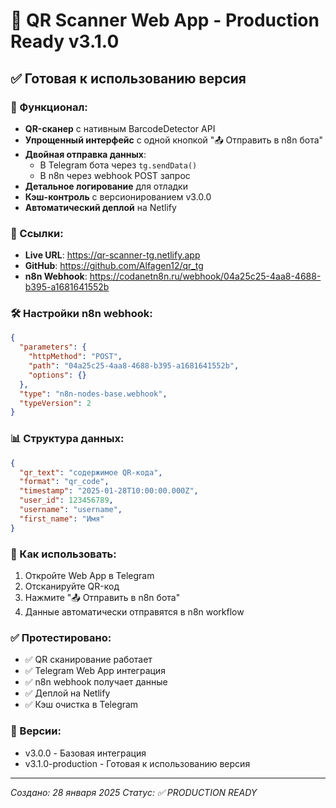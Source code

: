 # 🎉 QR Scanner Web App - Production Ready v3.1.0

## ✅ Готовая к использованию версия

### 🚀 Функционал:
- **QR-сканер** с нативным BarcodeDetector API
- **Упрощенный интерфейс** с одной кнопкой "📤 Отправить в n8n бота"
- **Двойная отправка данных**:
  - В Telegram бота через `tg.sendData()`
  - В n8n через webhook POST запрос
- **Детальное логирование** для отладки
- **Кэш-контроль** с версионированием v3.0.0
- **Автоматический деплой** на Netlify

### 🔗 Ссылки:
- **Live URL**: https://qr-scanner-tg.netlify.app
- **GitHub**: https://github.com/Alfagen12/qr_tg
- **n8n Webhook**: https://codanetn8n.ru/webhook/04a25c25-4aa8-4688-b395-a1681641552b

### 🛠️ Настройки n8n webhook:
```json
{
  "parameters": {
    "httpMethod": "POST",
    "path": "04a25c25-4aa8-4688-b395-a1681641552b",
    "options": {}
  },
  "type": "n8n-nodes-base.webhook",
  "typeVersion": 2
}
```

### 📊 Структура данных:
```json
{
  "qr_text": "содержимое QR-кода",
  "format": "qr_code", 
  "timestamp": "2025-01-28T10:00:00.000Z",
  "user_id": 123456789,
  "username": "username",
  "first_name": "Имя"
}
```

### 🔄 Как использовать:
1. Откройте Web App в Telegram
2. Отсканируйте QR-код
3. Нажмите "📤 Отправить в n8n бота"
4. Данные автоматически отправятся в n8n workflow

### ✅ Протестировано:
- ✅ QR сканирование работает
- ✅ Telegram Web App интеграция
- ✅ n8n webhook получает данные
- ✅ Деплой на Netlify
- ✅ Кэш очистка в Telegram

### 📝 Версии:
- v3.0.0 - Базовая интеграция
- v3.1.0-production - Готовая к использованию версия

---
*Создано: 28 января 2025*
*Статус: ✅ PRODUCTION READY*
